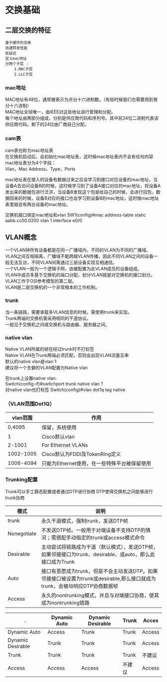 # 交换基础

## 二层交换的特征

    基于硬件的交换  
    线速转发性能  
    低延迟  
    定义mac地址  
    分两个子层 ：  
        1.MAC子层  
        2.LLC子层  

### mac地址

MAC地址有48位，通常被表示为点分十六进制数。（有些时候我们也需要用到冒分十六进制）  
MAC地址全球唯一，由IEEE对这些地址进行管理和分配。  
每个地址由两部分组成，分别是供应商代码和序列号。其中前24位二进制代表该供应商代码。剩下的24位由厂商自己分配。  

### cam表

cam表也称为mac地址表  
在交换机启动后，会初始化mac地址表，这时候mac地址表内不会有任何内容  
mac地址表分为4个字段：  
Vlan，Mac Address，Type，Ports  

mac地址表在接入的设备有数据过来之后会学习到接口对应设备的mac地址，当设备A去访问设备B的时候，这时候学习到了设备A接口对应的mac地址，将设备A发出来的数据包进行泛洪，当设备B发现这个包是给自己的时候，会进行回包，数据回来的时候，设备B对应的接口也会学习到设备B的mac地址，这时候mac地址表里就会有两台设备的mac地址。  

交换机接口绑定mac地址和vlan
SW1(config)#mac address-table static aabb.cc00.0200 vlan 1 interface e0/0

## VLAN概念

一个VLAN钟所有设备都是在同一广播域内，不同的VLAN为不同的广播域。  
VLAN之间互相隔离，广播域不能跨越VLAN传播，因此不同VLAN之间的设备一般无法互访，不同VLAN间需通过三层设备实现互相通信。  
一个VLAN一般为一个逻辑子网，由被配置为此VLAN成员的设备组成。  
VLAN中成员多基于交换机的端口分配，划分VLAN就是对交换机的接口划分。  
VLAN工作于OSI参考模型的第二层。  
VLAN是二层交换机的一个非常根本的工作机制。  

### trunk

当一条链路，需要承载多VLAN信息的时候，需使用trunk来实现。  
Trunk两端的交换机需采用相同的干道协议。  
一般见于交换机之间或交换机与路由器、服务器之间。  

### native vlan

Native VLAN所属的帧在经过trunk时不打标签  
Native VLAN在Trunk两端必须匹配，否则会出现VLAN流量互串  
默认的native vlan是vlan 1  
建议将一个生僻的VLAN配置为Native vlan  

在trunk上设置native vlan:  
Switch(config-if)#switchport trunk native vlan ?  
对native vlan也打标签
Switch(config)#vlan dot1q tag native

### （VLAN范围Dot1Q）

vlan范围 | 作用
---------|----------
 0,4095 | 保留，系统使用
 1 |  Cisco默认vlan
 2-1001 | For Ethernet VLANs
1002-1005 | Cisco默认为FDDI及TokenRing定义
1006-4094 | 只能为Ethernet使用，在一些特殊平台被保留使用

### Trunking配置

Trunk可以手工静态配置或者通过DTP进行协商
DTP使得交换机之间能够进行trunk协商

模式 | 说明
-------|--------
trunk | 永久干道模式，强制trunk，发送DTP帧
Nonegotiate | 不发送DTP帧。一般用于对端设备不支持DTP的情况；需搭配手动指定的trunk或access模式命令
Desirable | 主动尝试将链路成为干道（默认模式），发送DTP帧，如果邻接接口为trunk、desirable、或auto，那么此接口成为Trunk
Auto | 接口有意愿成为trunk，但是不会主动发送DTP。如果邻接接口被设置为trunk或desirable,那么接口就成为trunk，会被动响应DTP协商数据帧
Access | 永久的nontrunking模式，并且与对端接口协商，使其成为nontrunking链路

.|Dynamic Auto | Dynamic Desirable | Trunk | Acces
-|-|-|-|-
Dynamic Auto | Access | Trunk | Trunk | Access
Dynamic Desirable | Trunk | Trunk |Trunk | Access
Trunk | Trunk | Trunk | Trunk | 不建议
Access | Access | Access | 不建议 | Access